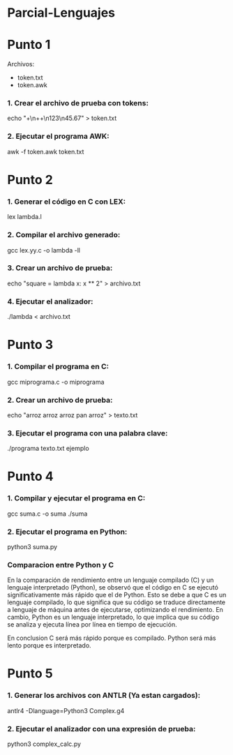 # Parcial-Lenguajes

# Punto 1 
Archivos:  
- token.txt
- token.awk

 ### 1. Crear el archivo de prueba con tokens:

echo "+\n++\n123\n45.67" > token.txt

 ### 2. Ejecutar el programa AWK:

awk -f token.awk token.txt

# Punto 2

### 1. Generar el código en C con LEX:

lex lambda.l

### 2. Compilar el archivo generado:

gcc lex.yy.c -o lambda -ll

### 3. Crear un archivo de prueba:

echo "square = lambda x: x ** 2" > archivo.txt

### 4. Ejecutar el analizador:

./lambda < archivo.txt

# Punto 3 

### 1. Compilar el programa en C:

gcc miprograma.c -o miprograma

### 2. Crear un archivo de prueba:

echo "arroz arroz arroz pan arroz" > texto.txt

### 3. Ejecutar el programa con una palabra clave:

./programa texto.txt ejemplo

# Punto 4
### 1. Compilar y ejecutar el programa en C:

gcc suma.c -o suma
./suma

### 2. Ejecutar el programa en Python:

python3 suma.py

### Comparacion entre Python y C

En la comparación de rendimiento entre un lenguaje compilado (C) y un lenguaje interpretado (Python), se observó que el código en C se ejecutó significativamente más rápido que el de Python. Esto se debe a que C es un lenguaje compilado, lo que significa que su código se traduce directamente a lenguaje de máquina antes de ejecutarse, optimizando el rendimiento. En cambio, Python es un lenguaje interpretado, lo que implica que su código se analiza y ejecuta línea por línea en tiempo de ejecución.

En conclusion C será más rápido porque es compilado.
Python será más lento porque es interpretado.


# Punto 5 

### 1. Generar los archivos con ANTLR (Ya estan cargados):

antlr4 -Dlanguage=Python3 Complex.g4

### 2. Ejecutar el analizador con una expresión de prueba:

python3 complex_calc.py


